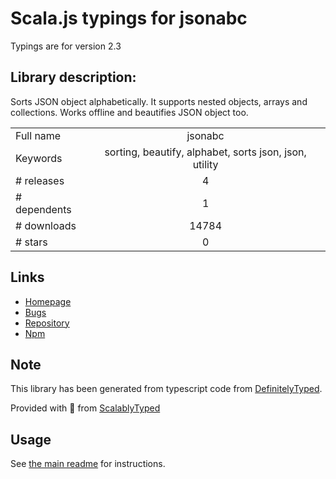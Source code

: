 
# Scala.js typings for jsonabc

Typings are for version 2.3

## Library description:
Sorts JSON object alphabetically. It supports nested objects, arrays and collections. Works offline and beautifies JSON object too.

|                    |                 |
| ------------------ | :-------------: |
| Full name          | jsonabc |
| Keywords           | sorting, beautify, alphabet, sorts json, json, utility |
| # releases         | 4 |
| # dependents       | 1 |
| # downloads        | 14784 |
| # stars            | 0 |

## Links
- [Homepage](http://novicelab.org/jsonabc)
- [Bugs](https://github.com/ShivrajRath/jsonabc/issues)
- [Repository](https://github.com/ShivrajRath/jsonabc)
- [Npm](https://www.npmjs.com/package/jsonabc)
    


## Note
This library has been generated from typescript code from [DefinitelyTyped](https://definitelytyped.org).

Provided with :purple_heart: from [ScalablyTyped](https://github.com/oyvindberg/ScalablyTyped)

## Usage
See [the main readme](../../readme.md) for instructions.


